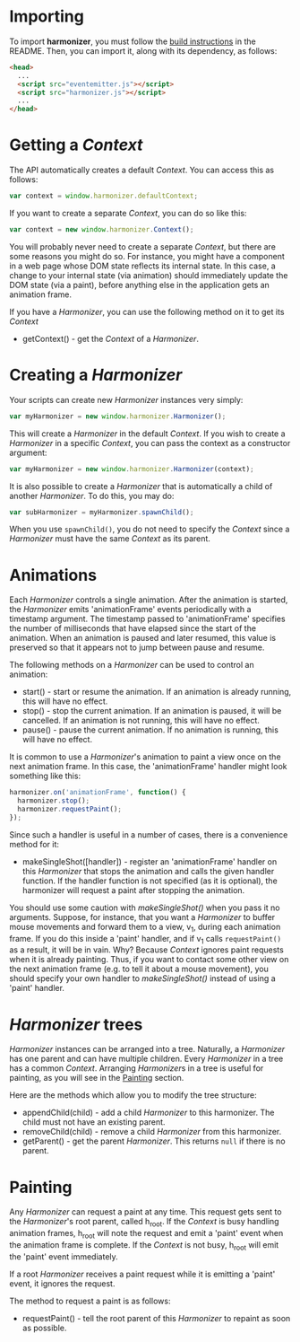 # Importing

To import **harmonizer**, you must follow the [build instructions](README.md#building) in the README. Then, you can import it, along with its dependency, as follows:

```html
<head>
  ...
  <script src="eventemitter.js"></script>
  <script src="harmonizer.js"></script>
  ...
</head>
```

# Getting a *Context*

The API automatically creates a default *Context*. You can access this as follows:

```js
var context = window.harmonizer.defaultContext;
```

If you want to create a separate *Context*, you can do so like this:

```js
var context = new window.harmonizer.Context();
```

You will probably never need to create a separate *Context*, but there are some reasons you might do so. For instance, you might have a component in a web page whose DOM state reflects its internal state. In this case, a change to your internal state (via animation) should immediately update the DOM state (via a paint), before anything else in the application gets an animation frame.

If you have a *Harmonizer*, you can use the following method on it to get its *Context*

 * getContext() - get the *Context* of a *Harmonizer*.

# Creating a *Harmonizer*

Your scripts can create new *Harmonizer* instances very simply:

```js
var myHarmonizer = new window.harmonizer.Harmonizer();
```

This will create a *Harmonizer* in the default *Context*. If you wish to create a *Harmonizer* in a specific *Context*, you can pass the context as a constructor argument:

```js
var myHarmonizer = new window.harmonizer.Harmonizer(context);
```

It is also possible to create a *Harmonizer* that is automatically a child of another *Harmonizer*. To do this, you may do:

```js
var subHarmonizer = myHarmonizer.spawnChild();
```

When you use `spawnChild()`, you do not need to specify the *Context* since a *Harmonizer* must have the same *Context* as its parent.

# Animations

Each *Harmonizer* controls a single animation. After the animation is started, the *Harmonizer* emits 'animationFrame' events periodically with a timestamp argument. The timestamp passed to 'animationFrame' specifies the number of milliseconds that have elapsed since the start of the animation. When an animation is paused and later resumed, this value is preserved so that it appears not to jump between pause and resume.

The following methods on a *Harmonizer* can be used to control an animation:

 * start() - start or resume the animation. If an animation is already running, this will have no effect.
 * stop() - stop the current animation. If an animation is paused, it will be cancelled. If an animation is not running, this will have no effect.
 * pause() - pause the current animation. If no animation is running, this will have no effect.

It is common to use a *Harmonizer*'s animation to paint a view once on the next animation frame. In this case, the 'animationFrame' handler might look something like this:

```js
harmonizer.on('animationFrame', function() {
  harmonizer.stop();
  harmonizer.requestPaint();
});
```

Since such a handler is useful in a number of cases, there is a convenience method for it:

 * makeSingleShot([handler]) - register an 'animationFrame' handler on this *Harmonizer* that stops the animation and calls the given handler function. If the handler function is not specified (as it is optional), the harmonizer will request a paint after stopping the animation.

You should use some caution with *makeSingleShot()* when you pass it no arguments. Suppose, for instance, that you want a *Harmonizer* to buffer mouse movements and forward them to a view, v<sub>1</sub>, during each animation frame. If you do this inside a 'paint' handler, and if v<sub>1</sub> calls `requestPaint()` as a result, it will be in vain. Why? Because *Context* ignores paint requests when it is already painting. Thus, if you want to contact some other view on the next animation frame (e.g. to tell it about a mouse movement), you should specify your own handler to *makeSingleShot()* instead of using a 'paint' handler.

# *Harmonizer* trees

*Harmonizer* instances can be arranged into a tree. Naturally, a *Harmonizer* has one parent and can have multiple children. Every *Harmonizer* in a tree has a common *Context*. Arranging *Harmonizer*s in a tree is useful for painting, as you will see in the [Painting](#painting) section.

Here are the methods which allow you to modify the tree structure:

 * appendChild(child) - add a child *Harmonizer* to this harmonizer. The child must not have an existing parent.
 * removeChild(child) - remove a child *Harmonizer* from this harmonizer.
 * getParent() - get the parent *Harmonizer*. This returns `null` if there is no parent.

# Painting

Any *Harmonizer* can request a paint at any time. This request gets sent to the *Harmonizer*'s root parent, called h<sub>root</sub>. If the *Context* is busy handling animation frames, h<sub>root</sub> will note the request and emit a 'paint' event when the animation frame is complete. If the *Context* is not busy, h<sub>root</sub> will emit the 'paint' event immediately.

If a root *Harmonizer* receives a paint request while it is emitting a 'paint' event, it ignores the request.

The method to request a paint is as follows:

 * requestPaint() - tell the root parent of this *Harmonizer* to repaint as soon as possible.
